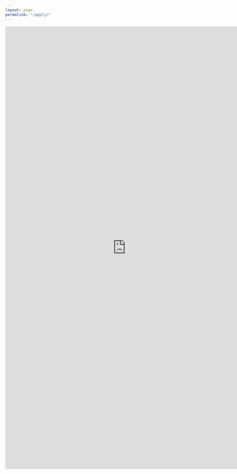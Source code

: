 ```yaml
---
layout: page
permalink: "/apply/"
---
```


<iframe src="https://docs.google.com/forms/d/e/1FAIpQLScK-Tk2UGbJimRFjsEHJLSkvTDGgbbbFCdaskUyAXkD2aobHQ/viewform?embedded=true" width="760" height="1400" frameborder="0" marginheight="0" marginwidth="0">Loading...</iframe>